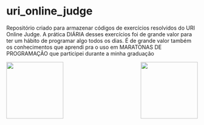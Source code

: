 # uri_online_judge

Repositório criado para armazenar códigos de exercícios resolvidos do URI Online Judge. A prática DIÁRIA desses exercícios foi de grande valor para ter um hábito de programar algo todos os dias. É de grande valor também os conhecimentos que aprendi pra o uso em MARATONAS DE PROGRAMAÇÃO que participei durante a minha graduação
<br>

  <center>
  
  <img src="https://media.giphy.com/media/4PUj9aD0MmP4n8ETHl/giphy.gif" width="150" height="150" align="left"/> 
  <img src="https://media.giphy.com/media/10zxDv7Hv5RF9C/giphy.gif"width="150" height="150" align="right" />
    </center>
